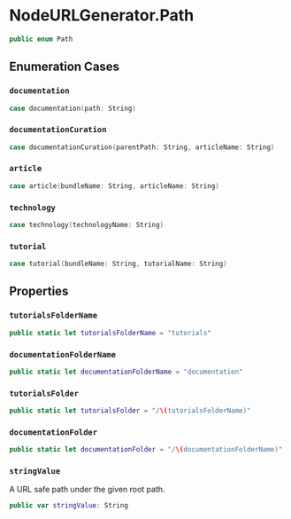 # NodeURLGenerator.Path

``` swift
public enum Path 
```

## Enumeration Cases

### `documentation`

``` swift
case documentation(path: String)
```

### `documentationCuration`

``` swift
case documentationCuration(parentPath: String, articleName: String)
```

### `article`

``` swift
case article(bundleName: String, articleName: String)
```

### `technology`

``` swift
case technology(technologyName: String)
```

### `tutorial`

``` swift
case tutorial(bundleName: String, tutorialName: String)
```

## Properties

### `tutorialsFolderName`

``` swift
public static let tutorialsFolderName = "tutorials"
```

### `documentationFolderName`

``` swift
public static let documentationFolderName = "documentation"
```

### `tutorialsFolder`

``` swift
public static let tutorialsFolder = "/\(tutorialsFolderName)"
```

### `documentationFolder`

``` swift
public static let documentationFolder = "/\(documentationFolderName)"
```

### `stringValue`

A URL safe path under the given root path.

``` swift
public var stringValue: String 
```
